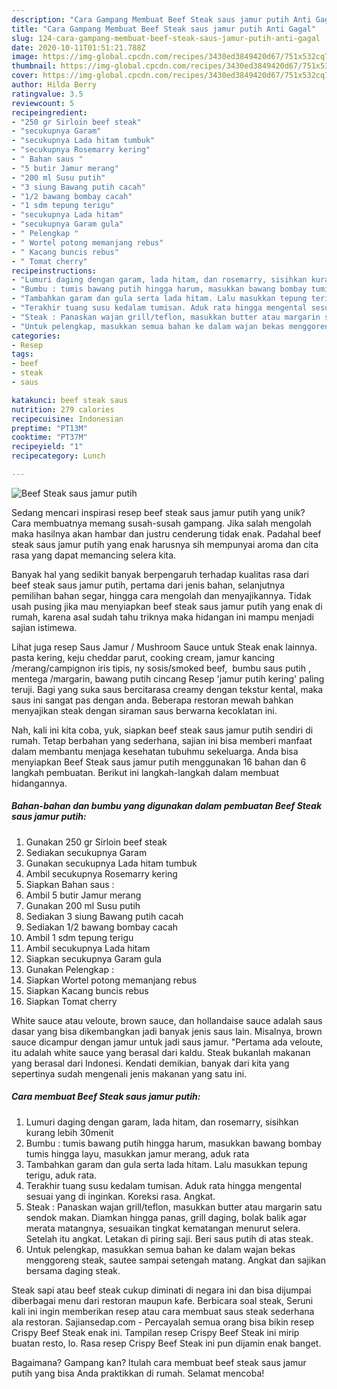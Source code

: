 ```yaml
---
description: "Cara Gampang Membuat Beef Steak saus jamur putih Anti Gagal"
title: "Cara Gampang Membuat Beef Steak saus jamur putih Anti Gagal"
slug: 124-cara-gampang-membuat-beef-steak-saus-jamur-putih-anti-gagal
date: 2020-10-11T01:51:21.788Z
image: https://img-global.cpcdn.com/recipes/3430ed3849420d67/751x532cq70/beef-steak-saus-jamur-putih-foto-resep-utama.jpg
thumbnail: https://img-global.cpcdn.com/recipes/3430ed3849420d67/751x532cq70/beef-steak-saus-jamur-putih-foto-resep-utama.jpg
cover: https://img-global.cpcdn.com/recipes/3430ed3849420d67/751x532cq70/beef-steak-saus-jamur-putih-foto-resep-utama.jpg
author: Hilda Berry
ratingvalue: 3.5
reviewcount: 5
recipeingredient:
- "250 gr Sirloin beef steak"
- "secukupnya Garam"
- "secukupnya Lada hitam tumbuk"
- "secukupnya Rosemarry kering"
- " Bahan saus "
- "5 butir Jamur merang"
- "200 ml Susu putih"
- "3 siung Bawang putih cacah"
- "1/2 bawang bombay cacah"
- "1 sdm tepung terigu"
- "secukupnya Lada hitam"
- "secukupnya Garam gula"
- " Pelengkap "
- " Wortel potong memanjang rebus"
- " Kacang buncis rebus"
- " Tomat cherry"
recipeinstructions:
- "Lumuri daging dengan garam, lada hitam, dan rosemarry, sisihkan kurang lebih 30menit"
- "Bumbu : tumis bawang putih hingga harum, masukkan bawang bombay tumis hingga layu, masukkan jamur merang, aduk rata"
- "Tambahkan garam dan gula serta lada hitam. Lalu masukkan tepung terigu, aduk rata."
- "Terakhir tuang susu kedalam tumisan. Aduk rata hingga mengental sesuai yang di inginkan. Koreksi rasa. Angkat."
- "Steak : Panaskan wajan grill/teflon, masukkan butter atau margarin satu sendok makan. Diamkan hingga panas, grill daging, bolak balik agar merata matangnya, sesuaikan tingkat kematangan menurut selera. Setelah itu angkat. Letakan di piring saji. Beri saus putih di atas steak."
- "Untuk pelengkap, masukkan semua bahan ke dalam wajan bekas menggoreng steak, sautee sampai setengah matang. Angkat dan sajikan bersama daging steak."
categories:
- Resep
tags:
- beef
- steak
- saus

katakunci: beef steak saus 
nutrition: 279 calories
recipecuisine: Indonesian
preptime: "PT13M"
cooktime: "PT37M"
recipeyield: "1"
recipecategory: Lunch

---
```



![Beef Steak saus jamur putih](https://img-global.cpcdn.com/recipes/3430ed3849420d67/751x532cq70/beef-steak-saus-jamur-putih-foto-resep-utama.jpg)

Sedang mencari inspirasi resep beef steak saus jamur putih yang unik? Cara membuatnya memang susah-susah gampang. Jika salah mengolah maka hasilnya akan hambar dan justru cenderung tidak enak. Padahal beef steak saus jamur putih yang enak harusnya sih mempunyai aroma dan cita rasa yang dapat memancing selera kita.

Banyak hal yang sedikit banyak berpengaruh terhadap kualitas rasa dari beef steak saus jamur putih, pertama dari jenis bahan, selanjutnya pemilihan bahan segar, hingga cara mengolah dan menyajikannya. Tidak usah pusing jika mau menyiapkan beef steak saus jamur putih yang enak di rumah, karena asal sudah tahu triknya maka hidangan ini mampu menjadi sajian istimewa.

Lihat juga resep Saus Jamur / Mushroom Sauce untuk Steak enak lainnya. pasta kering, keju cheddar parut, cooking cream, jamur kancing /merang/campignon iris tipis, ny sosis/smoked beef, ️ bumbu saus putih ️, mentega /margarin, bawang putih cincang Resep &#39;jamur putih kering&#39; paling teruji. Bagi yang suka saus bercitarasa creamy dengan tekstur kental, maka saus ini sangat pas dengan anda. Beberapa restoran mewah bahkan menyajikan steak dengan siraman saus berwarna kecoklatan ini.


Nah, kali ini kita coba, yuk, siapkan beef steak saus jamur putih sendiri di rumah. Tetap berbahan yang sederhana, sajian ini bisa memberi manfaat dalam membantu menjaga kesehatan tubuhmu sekeluarga. Anda bisa menyiapkan Beef Steak saus jamur putih menggunakan 16 bahan dan 6 langkah pembuatan. Berikut ini langkah-langkah dalam membuat hidangannya.

<!--inarticleads1-->

##### Bahan-bahan dan bumbu yang digunakan dalam pembuatan Beef Steak saus jamur putih:

1. Gunakan 250 gr Sirloin beef steak
1. Sediakan secukupnya Garam
1. Gunakan secukupnya Lada hitam tumbuk
1. Ambil secukupnya Rosemarry kering
1. Siapkan  Bahan saus :
1. Ambil 5 butir Jamur merang
1. Gunakan 200 ml Susu putih
1. Sediakan 3 siung Bawang putih cacah
1. Sediakan 1/2 bawang bombay cacah
1. Ambil 1 sdm tepung terigu
1. Ambil secukupnya Lada hitam
1. Siapkan secukupnya Garam gula
1. Gunakan  Pelengkap :
1. Siapkan  Wortel potong memanjang rebus
1. Siapkan  Kacang buncis rebus
1. Siapkan  Tomat cherry


White sauce atau veloute, brown sauce, dan hollandaise sauce adalah saus dasar yang bisa dikembangkan jadi banyak jenis saus lain. Misalnya, brown sauce dicampur dengan jamur untuk jadi saus jamur. &#34;Pertama ada veloute, itu adalah white sauce yang berasal dari kaldu. Steak bukanlah makanan yang berasal dari Indonesi. Kendati demikian, banyak dari kita yang sepertinya sudah mengenali jenis makanan yang satu ini. 

<!--inarticleads2-->

##### Cara membuat Beef Steak saus jamur putih:

1. Lumuri daging dengan garam, lada hitam, dan rosemarry, sisihkan kurang lebih 30menit
1. Bumbu : tumis bawang putih hingga harum, masukkan bawang bombay tumis hingga layu, masukkan jamur merang, aduk rata
1. Tambahkan garam dan gula serta lada hitam. Lalu masukkan tepung terigu, aduk rata.
1. Terakhir tuang susu kedalam tumisan. Aduk rata hingga mengental sesuai yang di inginkan. Koreksi rasa. Angkat.
1. Steak : Panaskan wajan grill/teflon, masukkan butter atau margarin satu sendok makan. Diamkan hingga panas, grill daging, bolak balik agar merata matangnya, sesuaikan tingkat kematangan menurut selera. Setelah itu angkat. Letakan di piring saji. Beri saus putih di atas steak.
1. Untuk pelengkap, masukkan semua bahan ke dalam wajan bekas menggoreng steak, sautee sampai setengah matang. Angkat dan sajikan bersama daging steak.


Steak sapi atau beef steak cukup diminati di negara ini dan bisa dijumpai diberbagai menu dari restoran maupun kafe. Berbicara soal steak, Seruni kali ini ingin memberikan resep atau cara membuat saus steak sederhana ala restoran. Sajiansedap.com - Percayalah semua orang bisa bikin resep Crispy Beef Steak enak ini. Tampilan resep Crispy Beef Steak ini mirip buatan resto, lo. Rasa resep Crispy Beef Steak ini pun dijamin enak banget. 

Bagaimana? Gampang kan? Itulah cara membuat beef steak saus jamur putih yang bisa Anda praktikkan di rumah. Selamat mencoba!

